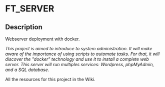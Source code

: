 # FT_SERVER

## Description

Webserver deployment with docker.

_This project is aimed to introduce to system administration. It will make aware of the importance of using scripts to automate tasks. For that, it will discover the "docker" technology and use it to install a complete web server. This server will run multiples services: Wordpress, phpMyAdmin, and a SQL database._

All the resources for this project in the Wiki.
